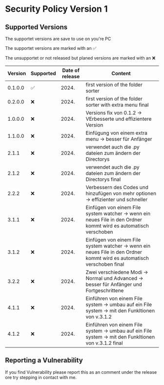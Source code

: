 # Security Policy Version 1

## Supported Versions

The supportet versions are save to use on you're PC

The supportet versions are marked with an ✅

The unsupportet or not released but planed versions are marked with an :x:

| Version | Supported          | Date of release       | Content            |
| ------- | ------------------ |---------------------- |--------------------|
| 0.1.0.0   | :white_check_mark: | 2024.  | first version of the folder sorter |
| 0.2.0.0   | :x:                | 2024.  | first version of the folder sorter with extra menu final |
| 1.0.0.0   | :x:                | 2024. | Versions fix von 0.1.2 -> VErbesserte und effizientere Version |
| 1.1.0.0   | :x:                | 2024. | Einfügung von einem extra menu -> besser für Anfänger |
| 2.1.1   | :x:                | 2024. | verwendet auch die .py dateien zum ändern der Directorys |
| 2.1.2   | :x:                | 2024. | verwendet auch die .py dateien zum ändern der Directorys final |
| 2.2.2   | :x:                | 2024. | Verbessern des Codes und hinzufügen von mehr optionen -> effizienter und schneller |
| 3.1.1   | :x:                | 2024. | Einfügen von einem File system watcher -> wenn ein neues File in den Ordner kommt wird es automatisch verschoben |
| 3.1.2   | :x:                | 2024. | Einfügen von einem File system watcher -> wenn ein neues File in den Ordner kommt wird es automatisch verschoben final |
| 3.2.2   | :x:                | 2024. | Zwei verschiedene Modi -> Normal und Advanced -> besser für Anfänger und Fortgeschrittene |
| 4.1.1   | :x:                | 2024. |  Einführen von einem File system -> umbau auf ein File system -> mit den Funkltionen von v.3.1.2 |
| 4.1.2   | :x:                | 2024. | Einführen von einem File system -> umbau auf ein File system -> mit den Funkltionen von v.3.1.2 final |



## Reporting a Vulnerability

If you find Vulnerability please report this as an comment under the release ore try stepping in contact with me.

